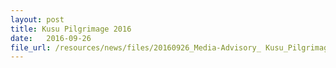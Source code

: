 ```yaml
---
layout: post
title: Kusu Pilgrimage 2016
date:   2016-09-26
file_url: /resources/news/files/20160926_Media-Advisory_ Kusu_Pilgrimage_2016.pdf
---
```

